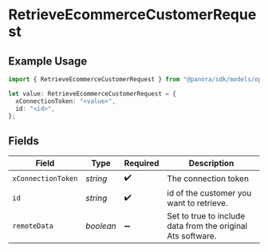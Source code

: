 # RetrieveEcommerceCustomerRequest

## Example Usage

```typescript
import { RetrieveEcommerceCustomerRequest } from "@panora/sdk/models/operations";

let value: RetrieveEcommerceCustomerRequest = {
  xConnectionToken: "<value>",
  id: "<id>",
};
```

## Fields

| Field                                                       | Type                                                        | Required                                                    | Description                                                 |
| ----------------------------------------------------------- | ----------------------------------------------------------- | ----------------------------------------------------------- | ----------------------------------------------------------- |
| `xConnectionToken`                                          | *string*                                                    | :heavy_check_mark:                                          | The connection token                                        |
| `id`                                                        | *string*                                                    | :heavy_check_mark:                                          | id of the customer you want to retrieve.                    |
| `remoteData`                                                | *boolean*                                                   | :heavy_minus_sign:                                          | Set to true to include data from the original Ats software. |